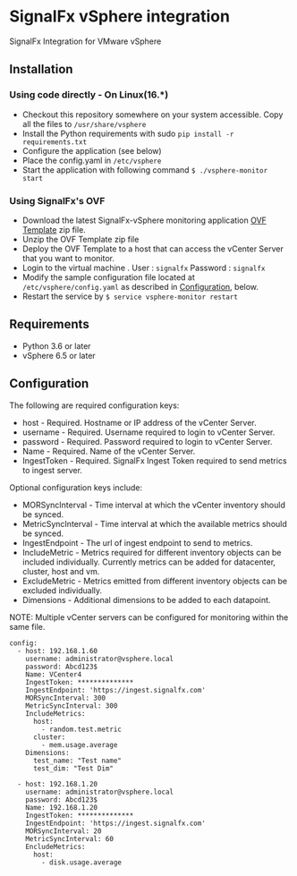 # SignalFx vSphere integration
SignalFx Integration for VMware vSphere

## Installation

### Using code directly - On Linux(16.*)
* Checkout this repository somewhere on your system accessible. Copy all the files to `/usr/share/vsphere`
* Install the Python requirements with sudo ```pip install -r requirements.txt```
* Configure the application (see below)
* Place the config.yaml in ```/etc/vsphere```
* Start the application with following command ```$ ./vsphere-monitor start```

### Using SignalFx's OVF
* Download the latest SignalFx-vSphere monitoring application <a target="_blank" href="https://github.com/signalfx/signalfx-vsphere/releases"> OVF Template</a> zip file.
* Unzip the OVF Template zip file
* Deploy the OVF Template to a host that can access the vCenter Server that you want to monitor.
* Login to the virtual machine . User : ```signalfx``` Password : ```signalfx```
* Modify the sample configuration file located at ```/etc/vsphere/config.yaml``` as described in [Configuration](#configuration), below.
* Restart the service by  ```$ service vsphere-monitor restart```


## Requirements

* Python 3.6 or later
* vSphere 6.5 or later


## Configuration
The following are required configuration keys:

* host - Required. Hostname or IP address of the vCenter Server.
* username - Required. Username required to login to vCenter Server.
* password - Required. Password required to login to vCenter Server.
* Name - Required. Name of the vCenter Server.
* IngestToken -  Required. SignalFx Ingest Token required to send metrics to ingest server.

Optional configuration keys include:

* MORSyncInterval - Time interval at which the vCenter inventory should be synced.
* MetricSyncInterval - Time interval at which the available metrics should be synced.
* IngestEndpoint - The url of ingest endpoint to send to metrics.
* IncludeMetric - Metrics required for different inventory objects can be included individually. Currently metrics can be added for datacenter, cluster, host and vm.
* ExcludeMetric - Metrics emitted from different inventory objects can be excluded individually.
* Dimensions - Additional dimensions to be added to each datapoint.

NOTE: Multiple vCenter servers can be configured for monitoring within the same file.

```
config:
  - host: 192.168.1.60
    username: administrator@vsphere.local
    password: Abcd123$
    Name: VCenter4
    IngestToken: **************
    IngestEndpoint: 'https://ingest.signalfx.com'
    MORSyncInterval: 300
    MetricSyncInterval: 300
    IncludeMetrics:
      host:
        - random.test.metric
      cluster:
        - mem.usage.average
    Dimensions:
      test_name: "Test name"
      test_dim: "Test Dim"

  - host: 192.168.1.20
    username: administrator@vsphere.local
    password: Abcd123$
    Name: 192.168.1.20
    IngestToken: **************
    IngestEndpoint: 'https://ingest.signalfx.com'
    MORSyncInterval: 20
    MetricSyncInterval: 60
    EncludeMetrics:
      host:
        - disk.usage.average
```
